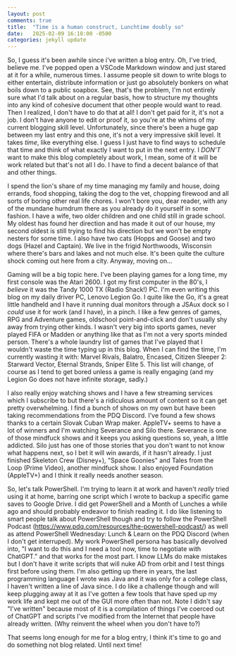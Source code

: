 ```yaml
---
layout: post
comments: true
title:  "Time is a human construct, Lunchtime doubly so"
date:   2025-02-09 16:18:00 -0500
categories: jekyll update
---
```

So, I guess it's been awhile since i've written a blog entry. Oh, I've tried, believe me. I've popped open a VSCode Markdown window and just stared at it for a while, numerous times. I assume people sit down to write blogs to either entertain, distribute information or just go absolutely bonkers on what boils down to a public soapbox. See, that's the problem, I'm not entirely sure what I'd talk about on a regular basis, how to structure my thoughts into any kind of cohesive document that other people would want to read. Then I realized, I don't have to do that at all! I don't get paid for it, it's not a job. I don't have anyone to edit or proof it, so you're at the whims of my current blogging skill level. Unfortunately, since there's been a huge gap between my last entry and this one, it's not a very impressive skill level. It takes *time*, like everything else. I guess I just have to find ways to schedule that time and think of what exactly I want to put in the next entry. I *DON'T* want to make this blog completely about work, I mean, some of it will be work related but that's not all I do. I have to find a decent balance of that and other things.

I spend the lion's share of my time managing my family and house, doing errands, food shopping, taking the dog to the vet, chopping firewood and all sorts of boring other real life chores. I won't bore you, dear reader, with any of the mundane humdrum there as you already do it yourself in some fashion.  I have a wife, two older children and one child still in grade school. My oldest has found her direction and has made it out of our house, my second oldest is still trying to find his direction but we won't be empty nesters for some time. I also have two cats (Hopps and Goose) and two dogs (Hazel and Captain). We live in the frigid Northwoods, Wisconsin where there's bars and lakes and not much else. It's been quite the culture shock coming out here from a city. Anyway, moving on...

Gaming will be a big topic here. I've been playing games for a long time, my first console was the Atari 2600. I got my first computer in the 80's, I *believe* it was the Tandy 1000 TX (Radio Shack!) PC. I'm even writing this blog on my daily driver PC, Lenovo Legion Go. I quite like the Go, it's a great little handheld and I have it running dual monitors through a JSAux dock so I *could* use it for work (and I have), in a pinch. I like a few genres of games, RPG and Adventure games, oldschool point-and-click and don't usually shy away from trying other kinds. I wasn't very big into sports games, never played FIFA or Madden or anything like that as I'm not a very sports minded person. There's a whole laundry list of games that I've played that I wouldn't waste the time typing up in this blog. When I can find the time, I'm currently wasting it with: Marvel Rivals, Balatro, Encased, Citizen Sleeper 2: Starward Vector, Eternal Strands, Sniper Elite 5. This list will change, of course as I tend to get bored unless a game is really engaging (and my Legion Go does not have infinite storage, sadly.)

I also really enjoy watching shows and I have a few streaming services which I subscribe to but there's a ridiculous amount of content so it can get pretty overwhelming. I find a bunch of shows on my own but have been taking recommendations from the PDQ Discord. I've found a few shows thanks to a certain Slovak Cuban Wrap maker. AppleTV+ seems to have a lot of winners and I'm watching Severance and Silo there. Severance is one of those mindfuck shows and it keeps you asking questions so, yeah, a little addicted. Silo just has one of those stories that you don't want to not know what happens next, so I bet it will win awards, if it hasn't already. I just finished Skeleton Crew (Disney+), "Space Goonies" and Tales from the Loop (Prime Video), another mindfuck show. I also enjoyed Foundation (AppleTV+) and I think it really needs another season.

So, let's talk PowerShell. I'm trying to learn it at work and haven't *really* tried using it at home, barring one script which I wrote to backup a specific game saves to Google Drive. I did get PowerShell and a Month of Lunches a while ago and should probably endeavor to finish reading it. I do like listening to smart people talk about PowerShell though and try to follow the PowerShell Podcast (https://www.pdq.com/resources/the-powershell-podcast/) as well as attend PowerShell Wednesday: Lunch & Learn on the PDQ Discord (when I don't get interruped). My work PowerShell persona has basically devolved into, "I want to do this and I need a tool now, time to negotiate with ChatGPT." and that works for the most part. I know LLMs do make mistakes but I don't have it write scripts that will nuke AD from orbit and I test things first before using them. I'm also getting up there in years, the last programming language I wrote was Java and it was only for a college class, I haven't written a line of Java since. I do like a challenge though and will keep plugging away at it as I've gotten a few tools that have sped up my work life and kept me out of the GUI more often than not. Note I didn't say "I've written" because most of it is a compilation of things I've coerced out of ChatGPT and scripts I've modified from the Internet that people have already written. (Why reinvent the wheel when you don't have to?)

That seems long enough for me for a blog entry, I think it's time to go and do something not blog related. Until next time!

<script src="https://utteranc.es/client.js"
        repo="OldePSN00b/OldePSN00b.github.io" 
        issue-term="pathname"
        theme="github-dark"
        label="comment"
        crossorigin="anonymous"
        async>
</script>